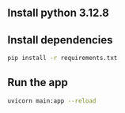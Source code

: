 ## Install python 3.12.8

## Install dependencies

```bash
pip install -r requirements.txt
```

## Run the app

```bash
uvicorn main:app --reload
```
